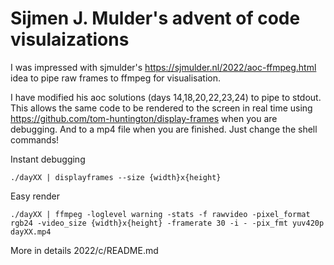 # Sijmen J. Mulder's advent of code visulaizations

I was impressed with sjmulder's https://sjmulder.nl/2022/aoc-ffmpeg.html idea to pipe raw frames to ffmpeg for visualisation.

I have modified his aoc solutions (days 14,18,20,22,23,24) to pipe to stdout. This allows the same code to be rendered to the screen in real time using https://github.com/tom-huntington/display-frames when you are debugging. And to a mp4 file when you are finished. Just change the shell commands!

Instant debugging
```
./dayXX | displayframes --size {width}x{height}
```

Easy render
```
./dayXX | ffmpeg -loglevel warning -stats -f rawvideo -pixel_format rgb24 -video_size {width}x{height} -framerate 30 -i - -pix_fmt yuv420p dayXX.mp4
```

More in details 2022/c/README.md
